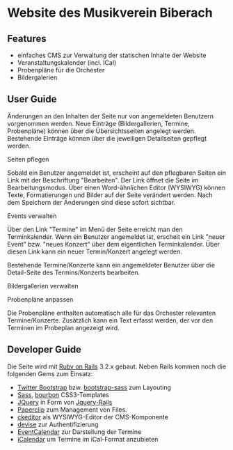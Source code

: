 Website des Musikverein Biberach
================================

Features
--------

- einfaches CMS zur Verwaltung der statischen Inhalte der Website
- Veranstaltungskalender (incl. ICal)
- Probenpläne für die Orchester
- Bildergalerien

User Guide
----------

Änderungen an den Inhalten der Seite nur von angemeldeten Benutzern vorgenommen werden.
Neue Einträge (Bildergallerien, Termine, Probenpläne) können über die Übersichtsseiten
angelegt werden. Bestehende Einträge können über die jeweiligen Detailseiten gepflegt
werden.

Seiten pflegen

Sobald ein Benutzer angemeldet ist, erscheint auf den pflegbaren Seiten ein Link mit
der Beschriftung "Bearbeiten". Der Link öffnet die Seite im Bearbeitungsmodus. Über einen
Word-ähnlichen Editor (WYSIWYG) können Texte, Formatierungen und Bilder auf der Seite verändert
werden. Nach dem Speichern der Änderungen sind diese sofort sichtbar.

Events verwalten

Über den Link "Termine" im Menü der Seite erreicht man den Terminkalender. Wenn ein Benutzer
angemeldet ist, erscheit ein Link "neuer Event" bzw. "neues Konzert" über dem eigentlichen Terminkalender.
Über diesen Link kann ein neuer Termin/Konzert angelegt werden.

Bestehende Termine/Konzerte kann ein angemeldeter Benutzer über die Detail-Seite des Termins/Konzerts
bearbeiten.

Bildergallerien verwalten

Probenpläne anpassen

Die Probenpläne enthalten automatisch alle für das Orchester relevanten Termine/Konzerte. Zusätzlich kann
ein Text erfasst werden, der vor den Terminen im Probeplan angezeigt wird.



Developer Guide
---------------
Die Seite wird mit [Ruby on Rails](http://www.rubyonrails.org) 3.2.x gebaut.
Neben Rails kommen noch die folgenden Gems zum Einsatz:

- [Twitter Bootstrap](http://twitter.github.com/bootstrap/) bzw. [bootstrap-sass](https://github.com/thomas-mcdonald/bootstrap-sass) zum Layouting
- [Sass](http://sass-lang.com), [bourbon](https://github.com/thoughtbot/bourbon) CSS3-Templates
- [JQuery](http://jquery.com/) in Form von [Jquery-Rails](https://github.com/indirect/jquery-rails)
- [Paperclip](https://github.com/thoughtbot/paperclip) zum Management von Files.
- [ckeditor](https://github.com/galetahub/rails-ckeditor) als WYSIWYG-Editor der CMS-Komponente
- [devise](https://github.com/plataformatec/devise) zur Authentifizierung
- [EventCalendar](https://github.com/elevation/event_calendar) zur Darstellung der Termine
- [iCalendar](http://icalendar.rubyforge.org/) um Termine im iCal-Format anzubieten

